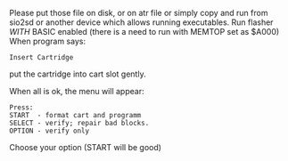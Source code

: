 Please put those file on disk, or on atr file or simply copy and run from sio2sd or another device which allows running executables.
Run flasher _WITH_ BASIC enabled (there is a need to run with MEMTOP set as $A000)
When program says:

	Insert Cartridge

put the cartridge into cart slot gently.

When all is ok, the menu will appear:

	Press:
	START  - format cart and programm
	SELECT - verify; repair bad blocks.
	OPTION - verify only

Choose your option (START will be good)

